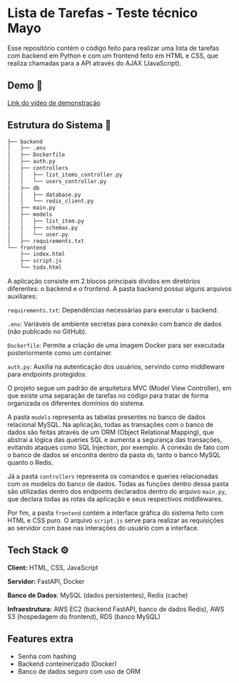 # Lista de Tarefas - Teste técnico Mayo

Esse repositório contém o código feito para realizar uma lista de tarefas com backend em Python e com um frontend feito em HTML e CSS, que realiza chamadas para a API através do AJAX (JavaScript).

## Demo 🚀

[Link do vídeo de demonstração](https://drive.google.com/file/d/1CgCynwS4GLbYaOaKUrTAcu_l7m3nRh9e/view?usp=sharing)

## Estrutura do Sistema 📁

```bash
├── backend
│   ├── .env
│   ├── Dockerfile
│   ├── auth.py
│   ├── controllers
│   │   ├── list_items_controller.py
│   │   └── users_controller.py
│   ├── db
│   │   ├── database.py
│   │   └── redis_client.py
│   ├── main.py
│   ├── models
│   │   ├── list_item.py
│   │   ├── schemas.py
│   │   └── user.py
│   ├── requirements.txt
└── frontend
    ├── index.html
    ├── script.js
    └── todo.html
```

A aplicação consiste em 2 blocos principais dividos em diretórios diferentes: o backend e o frontend. A pasta backend possui alguns arquivos auxiliares:

`requirements.txt`: Dependências necessárias para executar o backend.

`.env`: Variáveis de ambiente secretas para conexão com banco de dados (não publicado no GitHub).

`Dockerfile`: Permite a criação de uma imagem Docker para ser executada posteriormente como um container.

`auth.py`: Auxilia na autenticação dos usuários, servindo como middleware para endpoints protegidos.

O projeto segue um padrão de arquitetura MVC (Model View Controller), em que existe uma separação de tarefas no código para tratar de forma organizada os diferentes domínios do sistema. 

A pasta `models` representa as tabelas presentes no banco de dados relacional MySQL. Na aplicação, todas as transações com o banco de dados são feitas através de um ORM (Object Relational Mapping), que abstrai a lógica das queries SQL e aumenta a segurança das transações, evitando ataques como SQL Injection, por exemplo. A conexão de fato com o banco de dados se encontra dentro da pasta `db`, tanto o banco MySQL quanto o Redis.

Já a pasta `controllers` representa os comandos e queries relacionadas com os modelos do banco de dados. Todas as funções dentro dessa pasta são utilizadas dentro dos endpoints declarados dentro do arquivo `main.py`, que declara todas as rotas da aplicação e seus respectivos middlewares.

Por fim, a pasta `frontend` contém a interface gráfica do sistema feito com HTML e CSS puro. O arquivo `script.js` serve para realizar as requisições ao servidor com base nas interações do usuário com a interface.
## Tech Stack  ⚙️

**Client:** HTML, CSS, JavaScript

**Servidor:** FastAPI, Docker 

**Banco de Dados**: MySQL (dados persistentes), Redis (cache)

**Infraestrutura:** AWS EC2 (backend FastAPI, banco de dados Redis), AWS S3 (hospedagem do frontend), RDS (banco MySQL)


## Features extra 

- Senha com hashing
- Backend conteinerizado (Docker)
- Banco de dados seguro com uso de ORM

